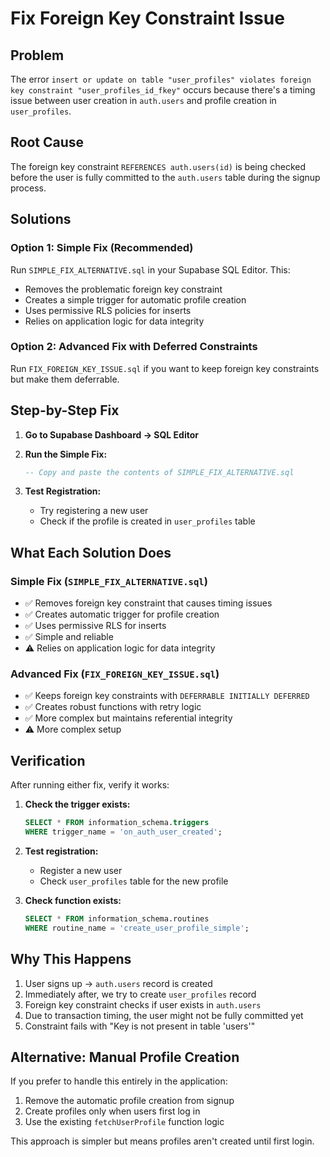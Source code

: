 # Fix Foreign Key Constraint Issue

## Problem
The error `insert or update on table "user_profiles" violates foreign key constraint "user_profiles_id_fkey"` occurs because there's a timing issue between user creation in `auth.users` and profile creation in `user_profiles`.

## Root Cause
The foreign key constraint `REFERENCES auth.users(id)` is being checked before the user is fully committed to the `auth.users` table during the signup process.

## Solutions

### Option 1: Simple Fix (Recommended)
Run `SIMPLE_FIX_ALTERNATIVE.sql` in your Supabase SQL Editor. This:
- Removes the problematic foreign key constraint
- Creates a simple trigger for automatic profile creation
- Uses permissive RLS policies for inserts
- Relies on application logic for data integrity

### Option 2: Advanced Fix with Deferred Constraints
Run `FIX_FOREIGN_KEY_ISSUE.sql` if you want to keep foreign key constraints but make them deferrable.

## Step-by-Step Fix

1. **Go to Supabase Dashboard → SQL Editor**

2. **Run the Simple Fix:**
   ```sql
   -- Copy and paste the contents of SIMPLE_FIX_ALTERNATIVE.sql
   ```

3. **Test Registration:**
   - Try registering a new user
   - Check if the profile is created in `user_profiles` table

## What Each Solution Does

### Simple Fix (`SIMPLE_FIX_ALTERNATIVE.sql`)
- ✅ Removes foreign key constraint that causes timing issues
- ✅ Creates automatic trigger for profile creation
- ✅ Uses permissive RLS for inserts
- ✅ Simple and reliable
- ⚠️ Relies on application logic for data integrity

### Advanced Fix (`FIX_FOREIGN_KEY_ISSUE.sql`)
- ✅ Keeps foreign key constraints with `DEFERRABLE INITIALLY DEFERRED`
- ✅ Creates robust functions with retry logic
- ✅ More complex but maintains referential integrity
- ⚠️ More complex setup

## Verification

After running either fix, verify it works:

1. **Check the trigger exists:**
   ```sql
   SELECT * FROM information_schema.triggers 
   WHERE trigger_name = 'on_auth_user_created';
   ```

2. **Test registration:**
   - Register a new user
   - Check `user_profiles` table for the new profile

3. **Check function exists:**
   ```sql
   SELECT * FROM information_schema.routines 
   WHERE routine_name = 'create_user_profile_simple';
   ```

## Why This Happens

1. User signs up → `auth.users` record is created
2. Immediately after, we try to create `user_profiles` record
3. Foreign key constraint checks if user exists in `auth.users`
4. Due to transaction timing, the user might not be fully committed yet
5. Constraint fails with "Key is not present in table 'users'"

## Alternative: Manual Profile Creation

If you prefer to handle this entirely in the application:

1. Remove the automatic profile creation from signup
2. Create profiles only when users first log in
3. Use the existing `fetchUserProfile` function logic

This approach is simpler but means profiles aren't created until first login.
